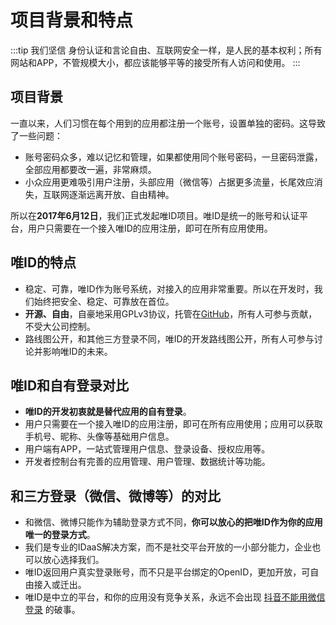 # 项目背景和特点

:::tip 我们坚信
身份认证和言论自由、互联网安全一样，是人民的基本权利；所有网站和APP，不管规模大小，都应该能够平等的接受所有人访问和使用。
:::

## 项目背景

一直以来，人们习惯在每个用到的应用都注册一个账号，设置单独的密码。这导致了一些问题：

* 账号密码众多，难以记忆和管理，如果都使用同个账号密码，一旦密码泄露，全部应用都要改一遍，非常麻烦。
* 小众应用更难吸引用户注册，头部应用（微信等）占据更多流量，长尾效应消失，互联网逐渐远离开放、自由精神。

所以在**2017年6月12日**，我们正式发起唯ID项目。唯ID是统一的账号和认证平台，用户只需要在一个接入唯ID的应用注册，即可在所有应用使用。

## 唯ID的特点

* 稳定、可靠，唯ID作为账号系统，对接入的应用非常重要。所以在开发时，我们始终把安全、稳定、可靠放在首位。
* **开源、自由**，自豪地采用GPLv3协议，托管在[GitHub](https://github.com/onlyid)，所有人可参与贡献，不受大公司控制。
* 路线图公开，和其他三方登录不同，唯ID的开发路线图公开，所有人可参与讨论并影响唯ID的未来。

## 唯ID和自有登录对比

* **唯ID的开发初衷就是替代应用的自有登录**。
* 用户只需要在一个接入唯ID的应用注册，即可在所有应用使用；应用可以获取手机号、昵称、头像等基础用户信息。
* 用户端有APP，一站式管理用户信息、登录设备、授权应用等。
* 开发者控制台有完善的应用管理、用户管理、数据统计等功能。

## 和三方登录（微信、微博等）的对比

* 和微信、微博只能作为辅助登录方式不同，**你可以放心的把唯ID作为你的应用唯一的登录方式**。
* 我们是专业的IDaaS解决方案，而不是社交平台开放的一小部分能力，企业也可以放心选择我们。
* 唯ID返回用户真实登录账号，而不只是平台绑定的OpenID，更加开放，可自由接入或迁出。
* 唯ID是中立的平台，和你的应用没有竞争关系，永远不会出现 [抖音不能用微信登录](http://finance.eastmoney.com/a/201901281035452049.html) 的破事。
